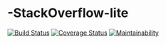 # -StackOverflow-lite

[![Build Status](https://travis-ci.org/ifeLight/-StackOverflow-lite.svg?branch=master)](https://travis-ci.org/ifeLight/-StackOverflow-lite)
[![Coverage Status](https://coveralls.io/repos/github/ifeLight/-StackOverflow-lite/badge.svg?branch=master)](https://coveralls.io/github/ifeLight/-StackOverflow-lite?branch=master)
[![Maintainability](https://api.codeclimate.com/v1/badges/f35f92ac0c5ac1ba6c43/maintainability)](https://codeclimate.com/github/ifeLight/-StackOverflow-lite/maintainability)